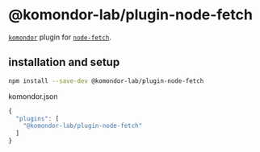 # @komondor-lab/plugin-node-fetch

[`komondor`](http://github.com/unional/komondor) plugin for [`node-fetch`](https://github.com/bitinn/node-fetch).

## installation and setup

```sh
npm install --save-dev @komondor-lab/plugin-node-fetch
```

komondor.json
```js
{
  "plugins": [
    "@komondor-lab/plugin-node-fetch"
  ]
}
```
